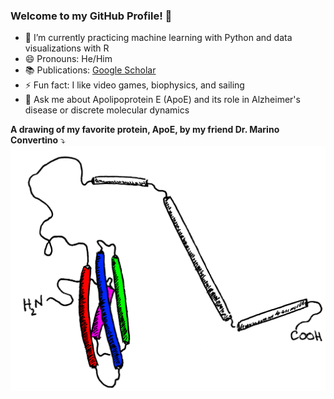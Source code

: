 ### Welcome to my GitHub Profile! 👋

- 🌱 I’m currently practicing machine learning with Python and data visualizations with R
- 😄 Pronouns: He/Him
- 📚 Publications: [Google Scholar](https://scholar.google.com/scholar?start=0&q=benfeard&hl=en&as_sdt=0,21)
- ⚡ Fun fact: I like video games, biophysics, and sailing
- 💬 Ask me about Apolipoprotein E (ApoE) and its role in Alzheimer's disease or discrete molecular dynamics

**A drawing of my favorite protein, ApoE, by my friend Dr. Marino Convertino** ⤵️
![ApoE Drawing by Dr. Marino Convertino!](https://github.com/benfeard/benfeard/blob/main/apoe_drawing_color.png "ApoE4 Drawing")
